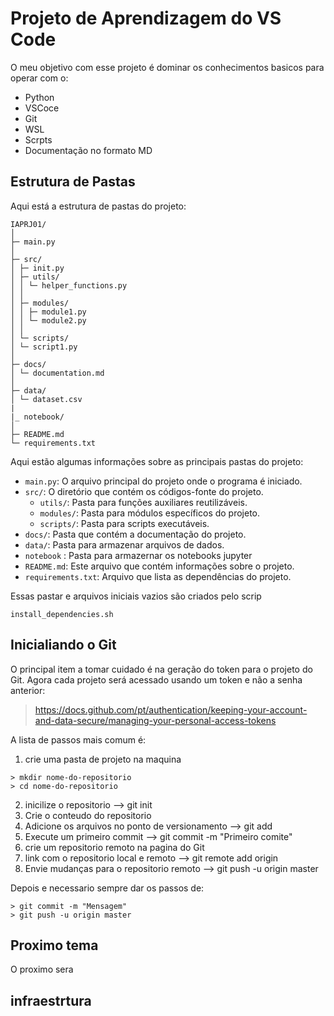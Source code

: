 
# Projeto de Aprendizagem do VS Code

O meu objetivo com esse projeto é dominar os conhecimentos basicos para operar com o:
- Python
- VSCoce
- Git
- WSL
- Scrpts
- Documentação no formato MD

## Estrutura de Pastas

Aqui está a estrutura de pastas do projeto:
```
IAPRJ01/
│
├─ main.py
│
├─ src/
│ ├─ init.py
│ ├─ utils/
│ │ └─ helper_functions.py
│ │
│ ├─ modules/
│ │ ├─ module1.py
│ │ └─ module2.py
│ │
│ └─ scripts/
│ └─ script1.py
│
├─ docs/
│ └─ documentation.md
│
├─ data/
│ └─ dataset.csv
|
|_ notebook/
│
├─ README.md
└─ requirements.txt
```

Aqui estão algumas informações sobre as principais pastas do projeto:

- `main.py`: O arquivo principal do projeto onde o programa é iniciado.
- `src/`: O diretório que contém os códigos-fonte do projeto.
  - `utils/`: Pasta para funções auxiliares reutilizáveis.
  - `modules/`: Pasta para módulos específicos do projeto.
  - `scripts/`: Pasta para scripts executáveis.
- `docs/`: Pasta que contém a documentação do projeto.
- `data/`: Pasta para armazenar arquivos de dados.
- `notebook` : Pasta para armazernar os notebooks jupyter
- `README.md`: Este arquivo que contém informações sobre o projeto.
- `requirements.txt`: Arquivo que lista as dependências do projeto.

Essas pastar e arquivos iniciais vazios são criados pelo scrip

```install_dependencies.sh```

## Inicialiando o Git

O principal item a tomar cuidado é na geração do token para o projeto do Git. Agora cada projeto será acessado usando um token e não a senha anterior:
> https://docs.github.com/pt/authentication/keeping-your-account-and-data-secure/managing-your-personal-access-tokens

A lista de passos mais comum é:
1. crie uma pasta de projeto na maquina
```
> mkdir nome-do-repositorio
> cd nome-do-repositorio
```
2. inicilize o repositorio --> git init
3. Crie o conteudo do repositorio
4. Adicione os arquivos no ponto de versionamento --> git add
5. Execute um primeiro commit --> git commit -m "Primeiro comite"
6. crie um repositorio remoto na pagina do Git
7. link com o repositorio local e remoto --> git remote add origin <url-do-repositorio>
8. Envie mudanças para o repositorio remoto --> git push -u origin master

Depois e necessario sempre dar os passos de:
```
> git commit -m "Mensagem"
> git push -u origin master
```

## Proximo tema

O proximo sera

## infraestrtura


